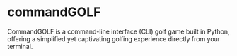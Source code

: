 # commandGOLF
CommandGOLF is a command-line interface (CLI) golf game built in Python, offering a simplified yet captivating golfing experience directly from your terminal.
